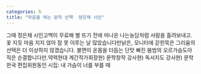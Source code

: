 ```yaml
---
categories: h
title: "마음을 여는 문학 산책  정은채 시인"
---
```

그때 정은채 시인고백이 무료해 별 뜨기 전에 떠나온 나는농담처럼 사람을 흘려보내고. 꽃 지듯 마음 지지 않아 잠 못 이루는 날 많았습니다만낡은, 모니터에 갇힌묵은 그리움의 선택은 더 이상하지 않겠습니다. 불면이 온몸을 더듬는 단맛 빠진 봄밤의 오르가슴도아직은 순결합니다만.약력현대 계간작가회장현) 문학창작 강사현) 독서지도 강사현) 문학 한국 편집위원동인 시집: 내 가슴이 너를 부를 때